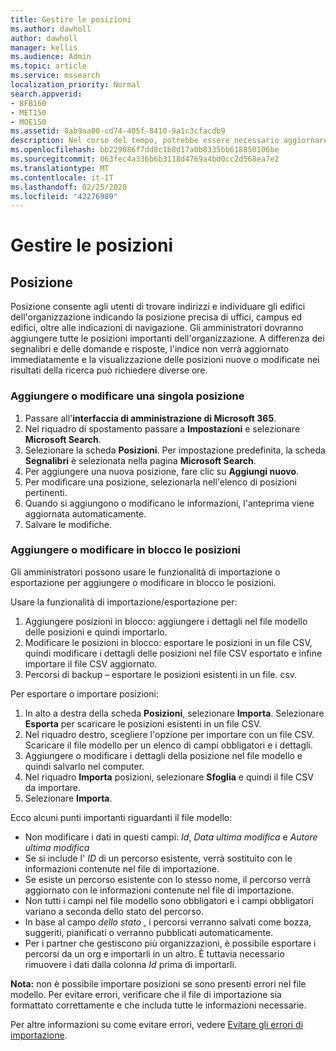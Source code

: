 ```yaml
---
title: Gestire le posizioni
ms.author: dawholl
author: dawholl
manager: kellis
ms.audience: Admin
ms.topic: article
ms.service: mssearch
localization_priority: Normal
search.appverid:
- BFB160
- MET150
- MOE150
ms.assetid: 8ab9aa00-cd74-405f-8410-9a1c3cfacdb9
description: Nel corso del tempo, potrebbe essere necessario aggiornare lo stato e il contenuto di una posizione per fare in modo che rimanga pertinente.
ms.openlocfilehash: bb229086f7dd8c1b8d17a0b8335bb618850106be
ms.sourcegitcommit: 063fec4a336b6b3118d4769a4bd0cc2d568ea7e2
ms.translationtype: MT
ms.contentlocale: it-IT
ms.lasthandoff: 02/25/2020
ms.locfileid: "42276989"
---
```

# <a name="manage-locations"></a>Gestire le posizioni

## <a name="location"></a>Posizione

Posizione consente agli utenti di trovare indirizzi e individuare gli edifici dell'organizzazione indicando la posizione precisa di uffici, campus ed edifici, oltre alle indicazioni di navigazione. Gli amministratori dovranno aggiungere tutte le posizioni importanti dell'organizzazione. A differenza dei segnalibri e delle domande e risposte, l'indice non verrà aggiornato immediatamente e la visualizzazione delle posizioni nuove o modificate nei risultati della ricerca può richiedere diverse ore.

### <a name="add-or-edit-a-single-location"></a>Aggiungere o modificare una singola posizione

1. Passare all'**interfaccia di amministrazione di Microsoft 365**.
1. Nel riquadro di spostamento passare a **Impostazioni** e selezionare **Microsoft Search**.
1. Selezionare la scheda **Posizioni**. Per impostazione predefinita, la scheda **Segnalibri** è selezionata nella pagina **Microsoft Search**.
1. Per aggiungere una nuova posizione, fare clic su **Aggiungi nuovo**.
1. Per modificare una posizione, selezionarla nell'elenco di posizioni pertinenti.
1. Quando si aggiungono o modificano le informazioni, l'anteprima viene aggiornata automaticamente.
1. Salvare le modifiche.

### <a name="bulk-add-or-edit-locations"></a>Aggiungere o modificare in blocco le posizioni

Gli amministratori possono usare le funzionalità di importazione o esportazione per aggiungere o modificare in blocco le posizioni.

Usare la funzionalità di importazione/esportazione per:

1. Aggiungere posizioni in blocco: aggiungere i dettagli nel file modello delle posizioni e quindi importarlo.
1. Modificare le posizioni in blocco: esportare le posizioni in un file CSV, quindi modificare i dettagli delle posizioni nel file CSV esportato e infine importare il file CSV aggiornato.
1. Percorsi di backup – esportare le posizioni esistenti in un file. csv.

Per esportare o importare posizioni:

1. In alto a destra della scheda **Posizioni**, selezionare **Importa**.
Selezionare **Esporta** per scaricare le posizioni esistenti in un file CSV.
1. Nel riquadro destro, scegliere l'opzione per importare con un file CSV.
Scaricare il file modello per un elenco di campi obbligatori e i dettagli.
1. Aggiungere o modificare i dettagli della posizione nel file modello e quindi salvarlo nel computer.
1. Nel riquadro **Importa** posizioni, selezionare **Sfoglia** e quindi il file CSV da importare.
1. Selezionare **Importa**.

Ecco alcuni punti importanti riguardanti il file modello:

- Non modificare i dati in questi campi: *Id*, *Data ultima modifica* e *Autore ultima modifica*
- Se si include l' *ID* di un percorso esistente, verrà sostituito con le informazioni contenute nel file di importazione.
- Se esiste un percorso esistente con lo stesso nome, il percorso verrà aggiornato con le informazioni contenute nel file di importazione.
- Non tutti i campi nel file modello sono obbligatori e i campi obbligatori variano a seconda dello stato del percorso.
- In base al campo *dello stato* , i percorsi verranno salvati come bozza, suggeriti, pianificati o verranno pubblicati automaticamente.
- Per i partner che gestiscono più organizzazioni, è possibile esportare i percorsi da un org e importarli in un altro. È tuttavia necessario rimuovere i dati dalla colonna *Id* prima di importarli.

**Nota:** non è possibile importare posizioni se sono presenti errori nel file modello. Per evitare errori, verificare che il file di importazione sia formattato correttamente e che includa tutte le informazioni necessarie.

Per altre informazioni su come evitare errori, vedere [Evitare gli errori di importazione](manage-bookmarks.md#prevent-import-errors).
